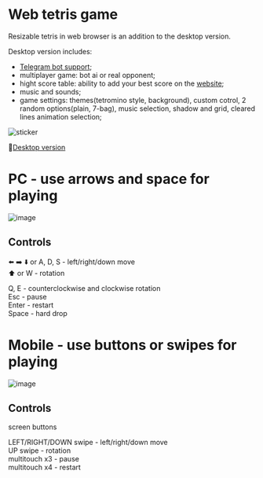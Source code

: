 # Web tetris game
Resizable tetris in web browser is an addition to the desktop version. </br>

Desktop version includes: 
* [Telegram bot support](https://t.me/tetris_game_tetris_bot?start=null);
* multiplayer game: bot ai or real opponent;
* hight score table: ability to add your best score on the [website](https://sheshkon.github.io/tetris-site/);
* music and sounds;
* game settings: themes(tetromino style, background), custom cotrol, 2 random options(plain, 7-bag), music selection, shadow and grid, cleared lines animation selection;



![sticker](https://user-images.githubusercontent.com/55100820/160855962-32153a44-b494-413c-baa9-ee42ed23db7c.gif)



🔗[Desktop version](https://github.com/vitaliysheshkoff/Tetris-Multiplayer)


# PC - use arrows and space for playing
![image](https://user-images.githubusercontent.com/55100820/160843649-8d3dd6b0-81a6-47b5-a1b3-bbdc76efb310.png)
## Controls
⬅️ ➡️ ⬇️ or A, D, S - left/right/down move </br>
⬆️ or W - rotation </br>

Q, E - counterclockwise and clockwise rotation </br>
Esc - pause </br>
Enter - restart </br>
Space - hard drop </br>


# Mobile - use buttons or swipes for playing
![image](https://user-images.githubusercontent.com/55100820/160844634-00d81a59-58af-4b46-abf5-b27793299f7d.png)

## Controls
screen buttons </br>

LEFT/RIGHT/DOWN swipe - left/right/down move </br>
UP swipe - rotation </br>
multitouch x3 - pause </br>
multitouch x4 - restart </br>
